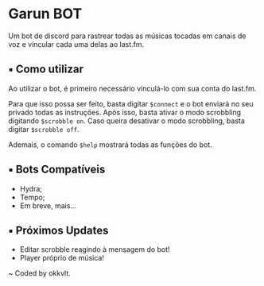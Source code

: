 # Garun BOT

Um bot de discord para rastrear todas as músicas tocadas em canais de voz e vincular cada uma delas ao last.fm.

## ▪ Como utilizar

Ao utilizar o bot, é primeiro necessário vinculá-lo com sua conta do last.fm.

Para que isso possa ser feito, basta digitar `$connect` e o bot enviará no seu privado todas as instruções.
Após isso, basta ativar o modo scrobbling digitando `$scrobble on`. Caso queira desativar o modo scrobbling, basta digitar `$scrobble off`.

Ademais, o comando `$help` mostrará todas as funções do bot.

## ▪ Bots Compatíveis

- Hydra;
- Tempo;
- Em breve, mais...

## ▪ Próximos Updates

- Editar scrobble reagindo à mensagem do bot!
- Player próprio de música!

\~ Coded by okkvlt.
